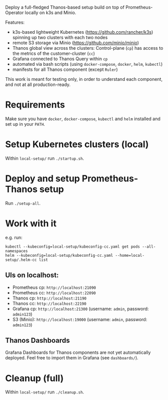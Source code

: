 Deploy a full-fledged Thanos-based setup build on top of Prometheus-Operator locally on k3s and Minio.

Features:
* k3s-based lightweight Kubernetes (https://github.com/rancher/k3s) spinning up two clusters with each two nodes
* remote S3 storage via Minio (https://github.com/minio/minio)
* Thanos global view across the clusters: Control-plane (`cp`) has access to the metrics of the customer-cluster (`cc`)
* Grafana connected to Thanos Query within `cp`
* automated via bash scripts (using `docker-compose`, `docker`, `helm`, `kubectl`)
* manifests for all Thanos component (except `Ruler`)

This work is meant for testing only, in order to understand each component, and not at all production-ready.

# Requirements
Make sure you have `docker`, `docker-compose`, `kubectl` and `helm` installed and set up in your `PATH`.

# Setup Kubernetes clusters (local)
Within `local-setup/` run `./startup.sh`.

# Deploy and setup Prometheus-Thanos setup
Run `./setup-all`.

# Work with it
e.g. run:
```
kubectl --kubeconfig=local-setup/kubeconfig-cc.yaml get pods --all-namespaces
helm --kubeconfig=local-setup/kubeconfig-cc.yaml --home=local-setup/.helm-cc list
```

## UIs on localhost:
* Prometheus cp: `http://localhost:21090`
* Prometheus cc: `http://localhost:22090`
* Thanos cp: `http://localhost:21190`
* Thanos cc: `http://localhost:22190`
* Grafana cp: `http://localhost:21300` (username: `admin`, password: `admin123`)
* S3 (Minio): `http://localhost:19000` (username: `admin`, password: `admin123`)

## Thanos Dashboards
Grafana Dashboards for Thanos components are not yet automatically deployed. Feel free to import them in Grafana (see `dashboards/`).

# Cleanup (full)
Within `local-setup/` run `./cleanup.sh`.
